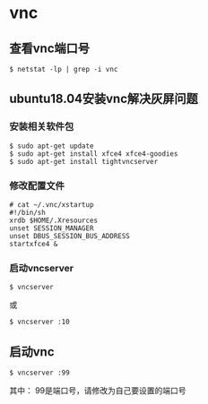 # vnc

## 查看vnc端口号
```
$ netstat -lp | grep -i vnc
```

## ubuntu18.04安装vnc解决灰屏问题

### 安装相关软件包
```
$ sudo apt-get update
$ sudo apt-get install xfce4 xfce4-goodies
$ sudo apt-get install tightvncserver
```

### 修改配置文件
```
# cat ~/.vnc/xstartup
#!/bin/sh
xrdb $HOME/.Xresources
unset SESSION_MANAGER
unset DBUS_SESSION_BUS_ADDRESS
startxfce4 &
```

### 启动vncserver
```
$ vncserver
```
或
```
$ vncserver :10
```


## 启动vnc
```
$ vncserver :99
```

其中：
99是端口号，请修改为自己要设置的端口号
